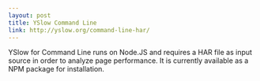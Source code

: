 ```yaml
---
layout: post
title: YSlow Command Line
link: http://yslow.org/command-line-har/
---
```


YSlow for Command Line runs on Node.JS and requires a HAR file as input source in order to analyze page performance. It is currently available as a NPM package for installation.

